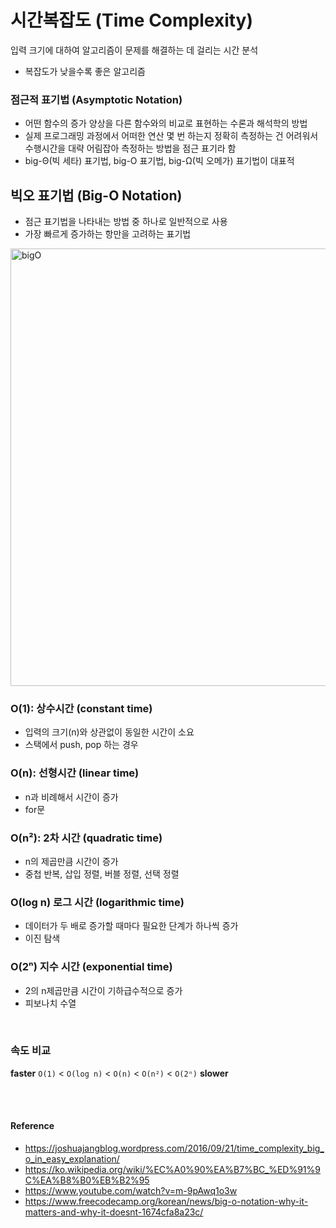 # 시간복잡도 (Time Complexity)
입력 크기에 대하여 알고리즘이 문제를 해결하는 데 걸리는 시간 분석
- 복잡도가 낮을수록 좋은 알고리즘

### 점근적 표기법 (Asymptotic Notation)
- 어떤 함수의 증가 양상을 다른 함수와의 비교로 표현하는 수론과 해석학의 방법
- 실제 프로그래밍 과정에서 어떠한 연산 몇 번 하는지 정확히 측정하는 건 어려워서 수행시간을 대략 어림잡아 측정하는 방법을 점근 표기라 함
- big-Θ(빅 세타) 표기법, big-O 표기법, big-Ω(빅 오메가) 표기법이 대표적

## 빅오 표기법 (Big-O Notation)
- 점근 표기법을 나타내는 방법 중 하나로 일반적으로 사용
- 가장 빠르게 증가하는 항만을 고려하는 표기법

<img width="700" alt="bigO" src="https://www.freecodecamp.org/news/content/images/2021/06/1_KfZYFUT2OKfjekJlCeYvuQ.jpeg">

### **O(1)**: 상수시간 (constant time)
- 입력의 크기(n)와 상관없이 동일한 시간이 소요
- 스택에서 push, pop 하는 경우

### **O(n)**: 선형시간 (linear time)
- n과 비례해서 시간이 증가
- for문

### **O(n²)**: 2차 시간 (quadratic time)
- n의 제곱만큼 시간이 증가
- 중첩 반복, 삽입 정렬, 버블 정렬, 선택 정렬

### **O(log n)** 로그 시간 (logarithmic time)
- 데이터가 두 배로 증가할 때마다 필요한 단계가 하나씩 증가
- 이진 탐색

### **O(2ⁿ)** 지수 시간 (exponential time)
- 2의 n제곱만큼 시간이 기하급수적으로 증가
- 피보나치 수열

<br>

### 속도 비교
**faster** `O(1)` < `O(log n)` < `O(n)` < `O(n²)` < `O(2ⁿ)` **slower**

<br><br>

#### Reference
- https://joshuajangblog.wordpress.com/2016/09/21/time_complexity_big_o_in_easy_explanation/
- https://ko.wikipedia.org/wiki/%EC%A0%90%EA%B7%BC_%ED%91%9C%EA%B8%B0%EB%B2%95
- https://www.youtube.com/watch?v=m-9pAwq1o3w
- https://www.freecodecamp.org/korean/news/big-o-notation-why-it-matters-and-why-it-doesnt-1674cfa8a23c/
